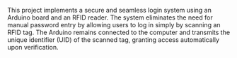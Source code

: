 This project implements a secure and seamless login system using an Arduino board and an RFID reader. The system eliminates the need for manual password entry by allowing users to log in simply by scanning an RFID tag. The Arduino remains connected to the computer and transmits the unique identifier (UID) of the scanned tag, granting access automatically upon verification.
